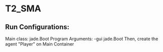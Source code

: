 # T2_SMA

## Run Configurations: 
Main class: jade.Boot
Program Arguments: -gui jade.Boot
Then, create the agent "Player" on Main Container
